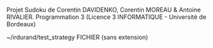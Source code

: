 Projet Sudoku de Corentin DAVIDENKO, Corentin MOREAU & Antoine RIVALIER.
Programmation 3 (Licence 3 INFORMATIQUE - Université de Bordeaux)

~/irdurand/test_strategy FICHIER (sans extension)
